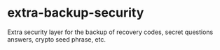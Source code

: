 # extra-backup-security
Extra security layer for the backup of recovery codes, secret questions answers, crypto seed phrase, etc.
